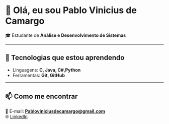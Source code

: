 # 👋 Olá, eu sou Pablo Vinicius de Camargo  

🎓 Estudante de **Análise e Desenvolvimento de Sistemas**   

---

## 🚀 Tecnologias que estou aprendendo
- Linguagens: **C, Java, C#,Python**  
- Ferramentas: **Git, GitHub**


---

## 📫 Como me encontrar
📧 E-mail: **Pabloviniciusdecamargo@gmail.com**  
🌐 [LinkedIn](www.linkedin.com/in/pablo-vinicius-de-camargo-3b797a321)  
